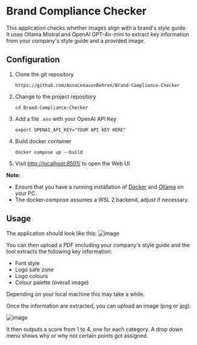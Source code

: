 # Brand Compliance Checker

This application checks whether images align with a brand's style guide.  
It uses Ollama Mistral and OpenAI GPT-4o-mini to extract key information from your company's style guide and a provided image.

## Configuration
1. Clone the git repository
   ```
   https://github.com/AnnaLenavonBehren/Brand-Compliance-Checker
   ```

2. Change to the project repository
    ```
    cd Brand-Compliance-Checker
    ```

3. Add a file `.env` with your OpenAI API Key
   ```
   export OPENAI_API_KEY="YOUR API KEY HERE"
   ```

4. Build docker container
   ```
   docker compose up --build
   ```

5. Visit [http://localhost:8501/](http://localhost:8501/) to open the Web UI  


**Note:**  
- Ensure that you have a running installation of [Docker](https://docs.docker.com/get-started/get-docker/) and [Ollama](https://ollama.com/download) on your PC.
- The docker-compose assumes a WSL 2 backend, adjust if necessary.  


## Usage

The application should look like this:
![image](https://github.com/user-attachments/assets/b3403c2f-2073-4eee-be6f-429a96b8c290)

You can then upload a PDF imcluding your company's style guide and the tool extracts the following key information:
- Font style
- Logo safe zone
- Logo colours
- Colour palette (overall image)  

Depending on your local machine this may take a while.  

Once the information are extracted, you can upload an image (png or jpg):  

![image](https://github.com/user-attachments/assets/d75cf8d7-d632-461f-a450-586427a8d3ca)

It then outputs a score from 1 to 4, one for each category. A drop down menu shows why or why not certain points got assigned.
